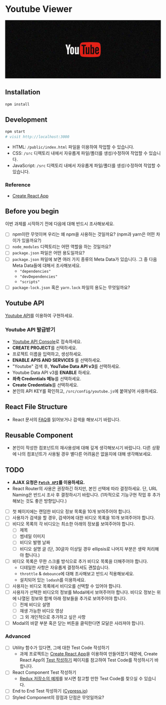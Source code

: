 # Youtube Viewer

![Youtube](/youtube.jpg)

## Installation

```sh
npm install
```

## Development

```sh
npm start
# visit http://localhost:3000
```

- HTML: `/public/index.html` 파일을 이용하여 작업할 수 있습니다.
- CSS: `/src` 디렉토리 내에서 자유롭게 파일/폴더를 생성/수정하여 작업할 수 있습니다.
- JavaScript: `/src` 디렉토리 내에서 자유롭게 파일/폴더를 생성/수정하여 작업할 수 있습니다.

### Reference

- [Create React App](https://github.com/facebook/create-react-app)

## Before you begin

이번 과제를 시작하기 전에 다음에 대해 반드시 조사해보세요.

- [ ] npm이란 무엇이며 우리는 왜 npm을 사용하는 것일까요? (npm과 yarn은 어떤 차이가 있을까요?)
- [ ] `node_modules` 디렉토리는 어떤 역할을 하는 것일까요?
- [ ] `package.json` 파일은 어떤 용도일까요?
- [ ] `package.json` 파일에 보면 여러 가지 종류의 Meta Data가 있습니다. 그 중 다음 Meta Data들에 대해서 조사해보세요.
  - `"dependencies"`
  - `"devDependencies"`
  - `"scripts"`
- [ ] `package-lock.json` 혹은 `yarn.lock` 파일의 용도는 무엇일까요?

## Youtube API

[Youtube API](https://developers.google.com/youtube/v3/docs/search/list)를 이용하여 구현하세요.

### Youtube API 발급받기

- [Youtube API Console](https://console.developers.google.com/)로 접속하세요.
- **CREATE PROJECT**를 선택하세요.
- 프로젝트 이름을 입력하고, 생성하세요.
- **ENABLE APIS AND SERVICES** 를 선택하세요.
- "Youtube" 검색 후, **YouTube Data API v3**를 선택하세요.
- Youtube Data API v3를 **ENABLE** 하세요.
- **좌측 Credentials 메뉴**를 선택하세요.
- **Create Credentials**를 선택하세요.
- 본인의 API KEY를 확인하고, `/src/config/youtube.js`에 붙여넣어 사용하세요.

## React File Structure

- React 문서의 [FAQ](https://reactjs.org/docs/faq-structure.html)를 읽어보거나 검색을 해보시기 바랍니다.

## Reusable Component

- 본인이 작성한 컴포넌트의 재사용성에 대해 깊게 생각해보시기 바랍니다. 다른 상황에 나의 컴포넌트가 사용될 경우 별다른 어려움은 없을지에 대해 생각해보세요.

## TODO

- **AJAX 요청은 [`Fetch API`](https://developer.mozilla.org/en-US/docs/Web/API/Fetch_API)를 이용하세요.**
- React Router의 사용은 권장하긴 하지만, 본인 선택에 따라 결정하세요. 단, URL Naming은 반드시 조사 후 결정하시기 바랍니다. (1차적으로 기능구현 작업 후 추가해보는 것도 좋은 방향입니다.)

* [ ] 첫 페이지에는 랜덤한 비디오 정보 목록을 10개 보여주어야 합니다.
* [ ] 사용자가 검색을 할 경우, 검색어에 대한 비디오 목록을 10개 보여주어야 합니다.
* [ ] 비디오 목록의 각 비디오는 최소한 아래의 정보를 보여주어야 합니다.
  - [ ] 제목
  - [ ] 썸네일 이미지
  - [ ] 비디오 발행 날짜
  - [ ] 비디오 설명 글 (단, 30글자 이상일 경우 ellipsis로 나머지 부분은 생략 처리해야 합니다.)
* [ ] 비디오 목록은 무한 스크롤 방식으로 추가 비디오 목록을 더해주어야 합니다.
  - 디테일한 사항은 자유롭게 결정하셔도 괜찮습니다.
  - `throttle` & `debounce`에 대해 조사해보고 반드시 적용해보세요.
  - 설치되어 있는 `lodash`를 이용하세요.
* [ ] 사용자는 비디오 목록에서 비디오를 선택할 수 있어야 합니다.
* [ ] 사용자가 선택한 비디오의 정보를 Modal에서 보여주어야 합니다. 비디오 정보는 위에 나열된 정보와 함께 아래 정보들을 추가로 보여주어야 합니다.
  - [ ] 전체 비디오 설명
  - [ ] 재생 가능한 비디오 영상
  - [ ] 그 외 개인적으로 추가하고 싶은 사항
* [ ] Modal의 바깥 부분 혹은 닫는 버튼을 클릭한다면 모달은 사라져야 합니다.

### Advanced

- [ ] Utility 함수가 있다면, 그에 대한 Test Code 작성하기
  - 과제 프로젝트는 [Create React App](https://create-react-app.dev/)을 이용하여 만들어졌기 때문에, Create React App의 [Test 작성하기](https://facebook.github.io/create-react-app/docs/running-tests) 페이지를 참고하여 Test Code를 작성하시기 바랍니다.
- [ ] React Component Test 작성하기
  - [Redux 저장소의 예제](https://github.com/reduxjs/redux/tree/master/examples/shopping-cart/src)를 보시면 참고할 만한 Test Code를 찾으실 수 있습니다.
- [ ] End to End Test 작성하기 ([Cypress.io](https://www.cypress.io/))
- [ ] Styled Component의 장점과 단점은 무엇일까요?
